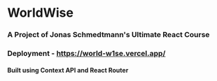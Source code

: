 # WorldWise
### A Project of Jonas Schmedtmann's Ultimate React Course
### Deployment - https://world-w1se.vercel.app/
#### Built using Context API and React Router

